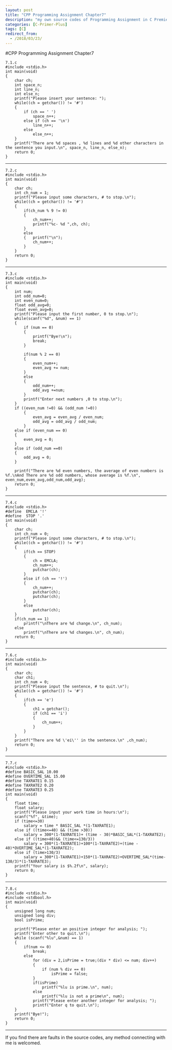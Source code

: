 ```yaml
---
layout: post
title: "CPP Programming Assignment Chapter7"
description: "my own source codes of Programming Assignment in C Premier Plus "
categories: [C-Primer-Plus]
tags: [C]
redirect_from:
  - /2018/03/23/
---
```

#CPP Programming Assignment Chapter7

    7.1.c
    #include <stdio.h>
    int main(void)
    {
        char ch;
        int space_n;
        int line_n;
        int else_n;
        printf("Please insert your sentence: ");
        while((ch = getchar()) != '#')
        {
            if (ch == ' ')
                space_n++;
            else if (ch == '\n')
                line_n++;
            else
                else_n++;
        }
        printf("There are %d spaces , %d lines and %d other characters in the sentence you input.\n", space_n, line_n, else_n);
        return 0;
    }
	
---
	7.2.c
	#include <stdio.h>
    int main(void)
    {
        char ch;
        int ch_num = 1;
        printf("Please input some characters, # to stop.\n");
        while((ch = getchar()) != '#')
        {
            if(ch_num % 9 != 0)
            {
                ch_num++;
                printf("%c- %d ",ch, ch);
            }
            else
            {	printf("\n");
                ch_num++;
            }
        }
        return 0;
    }
	
---
	7.3.c
	#include <stdio.h>
    int main(void)
    {
        int num;
        int odd_num=0;
        int even_num=0;
        float odd_avg=0;
        float even_avg=0;
        printf("Please input the first number, 0 to stop.\n");
        while(scanf("%d", &num) == 1)
        {
            if (num == 0)
            {
                printf("Bye!\n");
                break;
            }

            if(num % 2 == 0)
            {
                even_num++;
                even_avg += num;
            }
            else
            {	
                odd_num++;
                odd_avg +=num;
            }
            printf("Enter next numbers ,0 to stop.\n");
        }
        if ((even_num !=0) && (odd_num !=0))
            {
                even_avg = even_avg / even_num;
                odd_avg = odd_avg / odd_num;
            }
        else if (even_num == 0)
        {
            even_avg = 0;
        }
        else if (odd_num ==0)
        {
            odd_avg = 0;
        }
        
        printf("There are %d even numbers, the average of even numbers is %f.\nAnd There are %d odd numbers, whose average is %f.\n", even_num,even_avg,odd_num,odd_avg);
        return 0;
    }
	
---
	7.4.c
	#include <stdio.h>
    #define  EMCLA '!'
    #define  STOP '.'
    int main(void)
    {
        char ch;
        int ch_num = 0;
        printf("Please input some characters, # to stop.\n");
        while((ch = getchar()) != '#')
        {
            if(ch == STOP)
            {
                ch = EMCLA;
                ch_num++;
                putchar(ch);
            }
            else if (ch == '!')
            {	
                ch_num++;
                putchar(ch);
                putchar(ch);
            }
            else
                putchar(ch);
        }
        if(ch_num == 1)
            printf("\nThere are %d change.\n", ch_num);
        else
            printf("\nThere are %d changes.\n", ch_num);
        return 0;
    }
	
---
	7.6.c
	#include <stdio.h>
    int main(void)
    {
        char ch;
        char ch1;
        int ch_num = 0;
        printf("Please input the sentence, # to quit.\n");
        while((ch = getchar()) != '#')
        {
            if(ch == 'e')
            {
                ch1 = getchar();
                if (ch1 == 'i')
                {
                    ch_num++;
                }
            }
        }
        printf("There are %d \'ei\'' in the sentence.\n" ,ch_num);
        return 0;
    }
	
---
	7.7.c
    #include <stdio.h>
    #define BASIC_SAL 10.00
    #define OVERTIME_SAL 15.00
    #define TAXRATE1 0.15
    #define TAXRATE2 0.20
    #define TAXRATE3 0.25
    int main(void)
    {
        float time;
        float salary;
        printf("Please input your work time in hours:\n");
        scanf("%f", &time);
        if (time<=30)
            salary = time * BASIC_SAL *(1-TAXRATE1);
        else if ((time<=40) && (time >30))
            salary = 300*(1-TAXRATE1)+ (time - 30)*BASIC_SAL*(1-TAXRATE2);
        else if ((time>40)&& (time<=130/3))
            salary = 300*(1-TAXRATE1)+100*(1-TAXRATE2)+(time - 40)*OVERTIME_SAL*(1-TAXRATE2);
        else if (time>130/3)
            salary = 300*(1-TAXRATE1)+150*(1-TAXRATE2)+OVERTIME_SAL*(time-130/3)*(1-TAXRATE3);
        printf("Your salary is $%.2f\n", salary);
        return 0;
    }
	
---
	7.8.c
	#include <stdio.h>
    #include <stdbool.h>
    int main(void)
    {
        unsigned long num;
        unsigned long div;
        bool isPrime;

        printf("Please enter an positive integer for analysis; ");
        printf("Enter other to quit.\n");
        while (scanf("%lu",&num) == 1)
        {
            if(num <= 0)
                break;
            else 
                for (div = 2,isPrime = true;(div * div) <= num; div++)
                {
                    if (num % div == 0)
                        isPrime = false;
                }
                if(isPrime)
                    printf("%lu is prime.\n", num);
                else
                    printf("%lu is not a prime\n", num);
                printf("Please enter another integer for analysis; ");
                printf("Enter q to quit.\n");
        }
        printf("Bye!");
        return 0;
	}
	
---
  If you find there are faults in the source codes, any method connecting with me is welcomed.	
		
		
